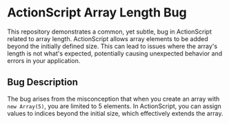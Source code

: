 # ActionScript Array Length Bug

This repository demonstrates a common, yet subtle, bug in ActionScript related to array length.  ActionScript allows array elements to be added beyond the initially defined size. This can lead to issues where the array's length is not what's expected, potentially causing unexpected behavior and errors in your application.

## Bug Description
The bug arises from the misconception that when you create an array with `new Array(5)`, you are limited to 5 elements. In ActionScript, you can assign values to indices beyond the initial size, which effectively extends the array.